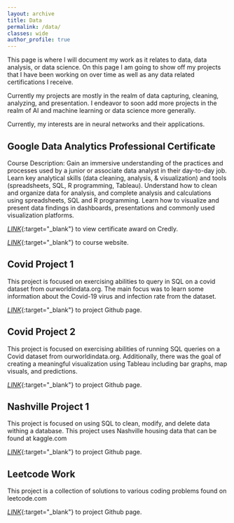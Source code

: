 ```yaml
---
layout: archive
title: Data
permalink: /data/
classes: wide
author_profile: true
---
```

This page is where I will document my work as it relates to data, data analysis, or data science. On this page I am going to show off my projects that I have been working on over time as well as any data related certifications I receive.

Currently my projects are mostly in the realm of data capturing, cleaning, analyzing, and presentation. I endeavor to soon add more projects in the realm of AI and machine learning or data science more generally.

Currently, my interests are in neural networks and their applications.

## Google Data Analytics Professional Certificate
Course Description: Gain an immersive understanding of the practices and processes used by a junior or associate data analyst in their day-to-day job. Learn key analytical skills (data cleaning, analysis, & visualization) and tools (spreadsheets, SQL, R programming, Tableau). Understand how to clean and organize data for analysis, and complete analysis and calculations using spreadsheets, SQL and R programming. Learn how to visualize and present data findings in dashboards, presentations and commonly used visualization platforms.

[*LINK*](https://www.credly.com/badges/8538caa1-482a-4880-8cce-53335a5b2556/public_url){:target="_blank"} to view certificate award on Credly.

[*LINK*](https://www.coursera.org/professional-certificates/google-data-analytics){:target="_blank"} to course website.
## Covid Project 1
This project is focused on exercising abilities to query in SQL on a covid dataset from ourworldindata.org. The main focus was to learn some information about the Covid-19 virus and infection rate from the dataset.

[*LINK*](https://github.com/Sean-Eva/Portfolio-Projects/tree/main/Covid-Project-1){:target="_blank"} to project Github page.
## Covid Project 2
This project is focused on exercising abilities of running SQL queries on a Covid dataset from ourworldindata.org. Additionally, there was the goal of creating a meaningful visualization using Tableau including bar graphs, map visuals, and predictions.

[*LINK*](https://github.com/Sean-Eva/Portfolio-Projects/tree/main/Covid-Project-2){:target="_blank"} to project Github page.
## Nashville Project 1
This project is focused on using SQL to clean, modify, and delete data withing a database. This project uses Nashville housing data that can be found at kaggle.com

[*LINK*](https://github.com/Sean-Eva/Portfolio-Projects/tree/main/Nashville-Project-1){:target="_blank"} to project Github page.
## Leetcode Work
This project is a collection of solutions to various coding problems found on leetcode.com

[*LINK*](https://github.com/Sean-Eva/Portfolio-Projects/tree/main/Leetcode-Solutions){:target="_blank"} to project Github page.